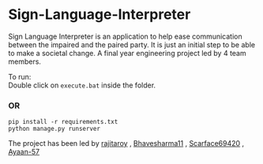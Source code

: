 # Sign-Language-Interpreter
Sign Language Interpreter is an application to help ease communication between the impaired and the paired party. It is just an initial step to be able to make a societal change. A final year engineering project led by 4 team members.  

To run:  
Double click on `execute.bat` inside the folder. 

### OR  

`pip install -r requirements.txt`  
`python manage.py runserver`  

The project has been led by [rajitaroy](https://github.com/rajitaroy) , [Bhavesharma11](https://github.com/Bhavesharma11) , [Scarface69420](https://github.com/Scarface69420) , [Ayaan-57](https://github.com/Ayaan-57)  

